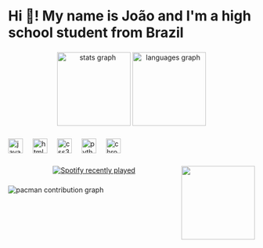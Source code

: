 <h1 align="left">Hi 👋! My name is João and I'm a high school student from Brazil</h1>

###

<div align="center">
  <img src="https://github-readme-stats.vercel.app/api?username=iamJou&hide_title=false&hide_rank=false&show_icons=true&include_all_commits=true&count_private=true&disable_animations=false&theme=dracula&locale=en&hide_border=false" height="150" alt="stats graph"  />
  <img src="https://github-readme-stats.vercel.app/api/top-langs?username=iamJou&locale=en&hide_title=false&layout=compact&card_width=320&langs_count=5&theme=dracula&hide_border=false" height="150" alt="languages graph"  />
</div>

###

<div align="left">
  <img src="https://cdn.jsdelivr.net/gh/devicons/devicon/icons/javascript/javascript-original.svg" height="30" alt="javascript logo"  />
  <img width="12" />
  <img src="https://cdn.jsdelivr.net/gh/devicons/devicon/icons/html5/html5-original.svg" height="30" alt="html5 logo"  />
  <img width="12" />
  <img src="https://cdn.jsdelivr.net/gh/devicons/devicon/icons/css3/css3-original.svg" height="30" alt="css3 logo"  />
  <img width="12" />
  <img src="https://cdn.jsdelivr.net/gh/devicons/devicon/icons/python/python-original.svg" height="30" alt="python logo"  />
  <img width="12" />
  <img src="https://cdn.jsdelivr.net/gh/devicons/devicon/icons/chrome/chrome-original.svg" height="30" alt="chrome logo"  />
</div>

###

<img align="right" height="150" src="https://img1.picmix.com/output/stamp/normal/8/0/0/8/2658008_da196.gif"  />

###

<div align="center">
  <a href="https://open.spotify.com/user/Jou">
    <img src="https://spotify-recently-played-readme.vercel.app/api?user=Jou&count=5&unique=false" alt="Spotify recently played"  />
  </a>
</div>

###

<picture>
  <source media="(prefers-color-scheme: dark)" srcset="https://raw.githubusercontent.com/iamJou/iamJou/output/pacman-contribution-graph-dark.svg">
  <source media="(prefers-color-scheme: light)" srcset="https://raw.githubusercontent.com/iamJou/iamJou/output/pacman-contribution-graph.svg">
  <img alt="pacman contribution graph" src="https://raw.githubusercontent.com/iamJou/iamJou/output/pacman-contribution-graph.svg">
</picture>

###
